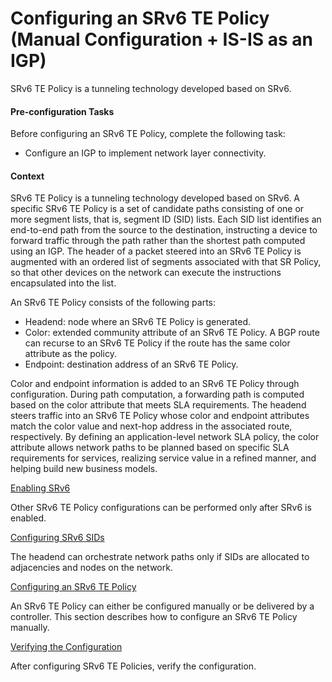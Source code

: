 Configuring an SRv6 TE Policy (Manual Configuration + IS-IS as an IGP)
======================================================================

SRv6 TE Policy is a tunneling technology developed based on SRv6.

#### Pre-configuration Tasks

Before configuring an SRv6 TE Policy, complete the following task:

* Configure an IGP to implement network layer connectivity.

#### Context

SRv6 TE Policy is a tunneling technology developed based on SRv6. A specific SRv6 TE Policy is a set of candidate paths consisting of one or more segment lists, that is, segment ID (SID) lists. Each SID list identifies an end-to-end path from the source to the destination, instructing a device to forward traffic through the path rather than the shortest path computed using an IGP. The header of a packet steered into an SRv6 TE Policy is augmented with an ordered list of segments associated with that SR Policy, so that other devices on the network can execute the instructions encapsulated into the list.

An SRv6 TE Policy consists of the following parts:

* Headend: node where an SRv6 TE Policy is generated.
* Color: extended community attribute of an SRv6 TE Policy. A BGP route can recurse to an SRv6 TE Policy if the route has the same color attribute as the policy.
* Endpoint: destination address of an SRv6 TE Policy.

Color and endpoint information is added to an SRv6 TE Policy through configuration. During path computation, a forwarding path is computed based on the color attribute that meets SLA requirements. The headend steers traffic into an SRv6 TE Policy whose color and endpoint attributes match the color value and next-hop address in the associated route, respectively. By defining an application-level network SLA policy, the color attribute allows network paths to be planned based on specific SLA requirements for services, realizing service value in a refined manner, and helping build new business models.


[Enabling SRv6](../../../../software/nev8r10_vrpv8r16/user/vrp/dc_vrp_srv6_cfg_all_0071.html)

Other SRv6 TE Policy configurations can be performed only after SRv6 is enabled.

[Configuring SRv6 SIDs](../../../../software/nev8r10_vrpv8r16/user/vrp/dc_vrp_srv6_cfg_all_0111.html)

The headend can orchestrate network paths only if SIDs are allocated to adjacencies and nodes on the network.

[Configuring an SRv6 TE Policy](../../../../software/nev8r10_vrpv8r16/user/vrp/dc_vrp_srv6_cfg_all_0112.html)

An SRv6 TE Policy can either be configured manually or be delivered by a controller. This section describes how to configure an SRv6 TE Policy manually.

[Verifying the Configuration](../../../../software/nev8r10_vrpv8r16/user/vrp/dc_vrp_srv6_cfg_all_0115.html)

After configuring SRv6 TE Policies, verify the configuration.